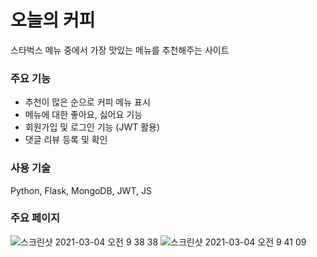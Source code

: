 # 오늘의 커피

스타벅스 메뉴 중에서 가장 맛있는 메뉴를 추천해주는 사이트

### 주요 기능
- 추천이 많은 순으로 커피 메뉴 표시
- 메뉴에 대한 좋아요, 싫어요 기능
- 회원가입 및 로그인 기능 (JWT 활용)
- 댓글 리뷰 등록 및 확인

### 사용 기술
Python, Flask, MongoDB, JWT, JS

### 주요 페이지
![스크린샷 2021-03-04 오전 9 38 38](https://user-images.githubusercontent.com/58046372/109893255-aba8b680-7cce-11eb-9659-60eeecafaf5b.png)
![스크린샷 2021-03-04 오전 9 41 09](https://user-images.githubusercontent.com/58046372/109893302-bf541d00-7cce-11eb-9ed0-4810de9edcdc.png)
